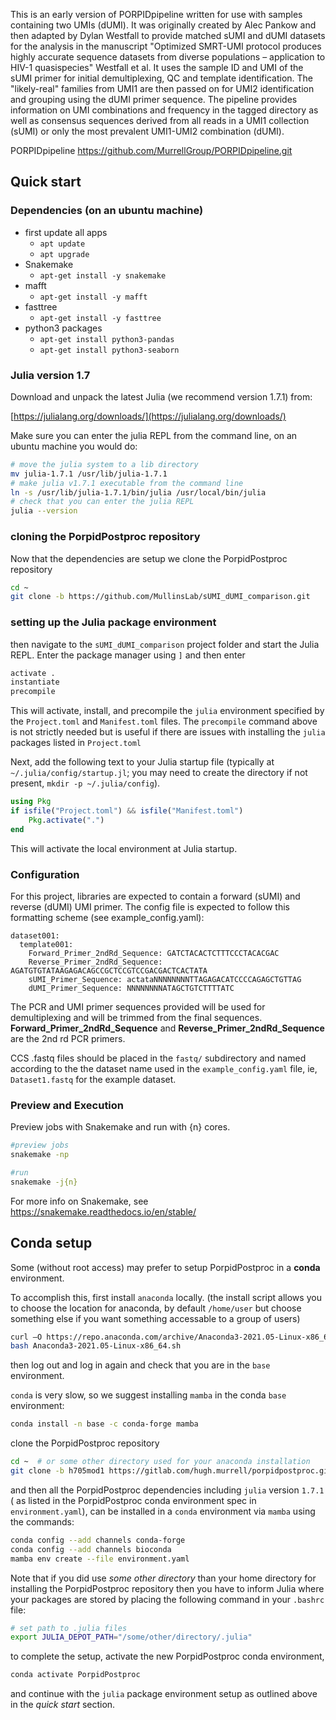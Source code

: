 This is an early version of PORPIDpipeline written for use with samples containing
two UMIs (dUMI). It was originally created by Alec Pankow and then adapted by Dylan
Westfall to provide matched sUMI and dUMI datasets for the analysis in the manuscript
"Optimized SMRT-UMI protocol produces highly accurate sequence datasets from diverse
populations – application to HIV-1 quasispecies" Westfall et al. It uses the sample
ID and UMI of the sUMI primer for initial demultiplexing, QC and template
identification. The "likely-real" families from UMI1 are then passed on for UMI2
identification and grouping using the dUMI primer sequence. The pipeline provides
information on UMI combinations and frequency in the tagged directory as well as
consensus sequences derived from all reads in a UMI1 collection (sUMI) or only the
most prevalent UMI1-UMI2 combination (dUMI).

PORPIDpipeline
https://github.com/MurrellGroup/PORPIDpipeline.git


## Quick start

### Dependencies (on an ubuntu machine)

- first update all apps
   - `apt update`
   - `apt upgrade`
- Snakemake
   - `apt-get install -y snakemake`
- mafft
   - `apt-get install -y mafft`
- fasttree
   - `apt-get install -y fasttree`
- python3 packages
  - `apt-get install python3-pandas`
  - `apt-get install python3-seaborn`


### Julia version 1.7

Download and unpack the latest Julia (we recommend version 1.7.1) from: 

[https://julialang.org/downloads/](https://julialang.org/downloads/)

Make sure you can enter the julia REPL from the command line, on an ubuntu machine you would do:

```bash
# move the julia system to a lib directory
mv julia-1.7.1 /usr/lib/julia-1.7.1
# make julia v1.7.1 executable from the command line
ln -s /usr/lib/julia-1.7.1/bin/julia /usr/local/bin/julia
# check that you can enter the julia REPL
julia --version
```

### cloning the PorpidPostproc repository

Now that the dependencies are setup we clone the PorpidPostproc repository

```bash
cd ~
git clone -b https://github.com/MullinsLab/sUMI_dUMI_comparison.git
```

### setting up the Julia package environment

then navigate to the `sUMI_dUMI_comparison` project folder and start the Julia REPL. 
Enter the package manager using `]` and then enter

```julia
activate .
instantiate
precompile
```

This will activate, install, and precompile the `julia` environment specified by the 
`Project.toml` and `Manifest.toml` files. The `precompile` command
above is not strictly needed but is useful if there are issues with installing
the `julia` packages listed in `Project.toml`

Next, add the following text to your Julia startup file (typically at `~/.julia/config/startup.jl`; 
you may need to create the directory if not present, `mkdir -p ~/.julia/config`).

```julia
using Pkg
if isfile("Project.toml") && isfile("Manifest.toml")
    Pkg.activate(".")
end
```

This will activate the local environment at Julia startup.


### Configuration

For this project, libraries are expected to contain a forward (sUMI) and reverse (dUMI) UMI primer. 
The config file is expected to follow this formatting scheme (see example_config.yaml):

```
dataset001:
  template001:
    Forward_Primer_2ndRd_Sequence: GATCTACACTCTTTCCCTACACGAC
    Reverse_Primer_2ndRd_Sequence: AGATGTGTATAAGAGACAGCCGCTCCGTCCGACGACTCACTATA
    sUMI_Primer_Sequence: actataNNNNNNNNTTAGAGACATCCCCAGAGCTGTTAG
    dUMI_Primer_Sequence: NNNNNNNNATAGCTGTCTTTTATC
```


The PCR and UMI primer sequences provided will be used for demultiplexing and will be trimmed
from the final sequences. **Forward_Primer_2ndRd_Sequence** and **Reverse_Primer_2ndRd_Sequence**
are the 2nd rd PCR primers. 

CCS .fastq files should be placed in the `fastq/` subdirectory and named 
according to the the dataset name used in the `example_config.yaml` file, ie, `Dataset1.fastq`
for the example dataset.


### Preview and Execution

Preview jobs with Snakemake and run with {n} cores.

```bash
#preview jobs
snakemake -np

#run
snakemake -j{n}
```

For more info on Snakemake, see https://snakemake.readthedocs.io/en/stable/

## Conda setup

Some (without root access) may prefer to setup PorpidPostproc in a **conda** environment.

To accomplish this, first install `anaconda` locally. (the install script allows you to choose
the location for anaconda, by default `/home/user` but choose something else if
you want something accessable to a group of users)

```bash
curl –O https://repo.anaconda.com/archive/Anaconda3-2021.05-Linux-x86_64.sh > Anaconda3-2021.05-Linux-x86_64.sh
bash Anaconda3-2021.05-Linux-x86_64.sh
```

then log out and log in again and check that you are in the `base` environment.

`conda` is very slow, so we suggest installing `mamba` in the conda `base` environment:

```bash
conda install -n base -c conda-forge mamba
```
clone the PorpidPostproc repository

```bash
cd ~  # or some other directory used for your anaconda installation
git clone -b h705mod1 https://gitlab.com/hugh.murrell/porpidpostproc.git
```

and then all the PorpidPostproc dependencies including `julia` version `1.7.1`
( as listed in the PorpidPostproc conda environment spec in `environment.yaml`),
can be installed in a `conda` environment via `mamba` using the commands:

```bash
conda config --add channels conda-forge
conda config --add channels bioconda
mamba env create --file environment.yaml
```

Note that if you did use *some other directory* than your home directory for
installing the PorpidPostproc repository then you have to inform Julia where
your packages are stored by placing the following command in your `.bashrc`
file:

```bash
# set path to .julia files
export JULIA_DEPOT_PATH="/some/other/directory/.julia"
```

to complete the setup, activate the new PorpidPostproc conda environment, 

```bash
conda activate PorpidPostproc
```

and continue with the `julia` package environment setup as outlined above in the *quick start* section.